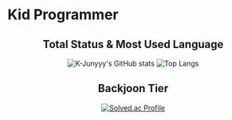 # Kid Programmer

<div align="center">
  
## Total Status & Most Used Language
![K-Junyyy's GitHub stats](https://github-readme-stats.vercel.app/api?username=Kidprogramer1039&show_icons=true&theme=tokyonight)
![Top Langs](https://github-readme-stats.vercel.app/api/top-langs/?username=Kidprogramer1039&layout=compact&theme=tokyonight)

## Backjoon Tier
[![Solved.ac Profile](http://mazassumnida.wtf/api/generate_badge?boj=bnpo5231)](https://solved.ac/bnpo5231)
</div>
